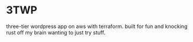 # 3TWP
three-tier wordpress app on aws with terraform. built for fun and knocking rust off my brain wanting to just try stuff.


